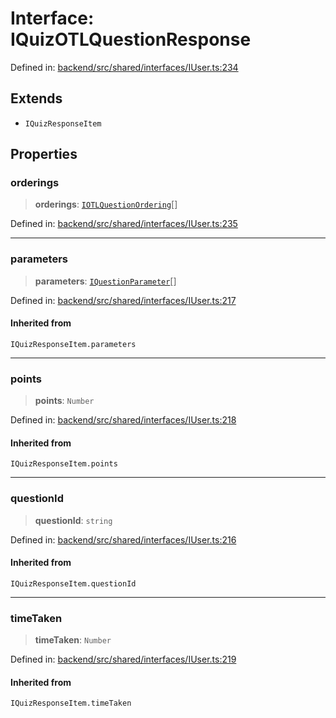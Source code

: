 # Interface: IQuizOTLQuestionResponse

Defined in: [backend/src/shared/interfaces/IUser.ts:234](https://github.com/continuousactivelearning/cal/blob/5ae0447098795fdcf3a415f0360ebe51565b6949/backend/src/shared/interfaces/IUser.ts#L234)

## Extends

- `IQuizResponseItem`

## Properties

### orderings

> **orderings**: [`IOTLQuestionOrdering`](IOTLQuestionOrdering.md)[]

Defined in: [backend/src/shared/interfaces/IUser.ts:235](https://github.com/continuousactivelearning/cal/blob/5ae0447098795fdcf3a415f0360ebe51565b6949/backend/src/shared/interfaces/IUser.ts#L235)

***

### parameters

> **parameters**: [`IQuestionParameter`](IQuestionParameter.md)[]

Defined in: [backend/src/shared/interfaces/IUser.ts:217](https://github.com/continuousactivelearning/cal/blob/5ae0447098795fdcf3a415f0360ebe51565b6949/backend/src/shared/interfaces/IUser.ts#L217)

#### Inherited from

`IQuizResponseItem.parameters`

***

### points

> **points**: `Number`

Defined in: [backend/src/shared/interfaces/IUser.ts:218](https://github.com/continuousactivelearning/cal/blob/5ae0447098795fdcf3a415f0360ebe51565b6949/backend/src/shared/interfaces/IUser.ts#L218)

#### Inherited from

`IQuizResponseItem.points`

***

### questionId

> **questionId**: `string`

Defined in: [backend/src/shared/interfaces/IUser.ts:216](https://github.com/continuousactivelearning/cal/blob/5ae0447098795fdcf3a415f0360ebe51565b6949/backend/src/shared/interfaces/IUser.ts#L216)

#### Inherited from

`IQuizResponseItem.questionId`

***

### timeTaken

> **timeTaken**: `Number`

Defined in: [backend/src/shared/interfaces/IUser.ts:219](https://github.com/continuousactivelearning/cal/blob/5ae0447098795fdcf3a415f0360ebe51565b6949/backend/src/shared/interfaces/IUser.ts#L219)

#### Inherited from

`IQuizResponseItem.timeTaken`
